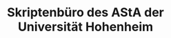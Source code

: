 ---
title: "Skriptenbüro des AStA der Universität Hohenheim"
url: /stuttgart/skriptenbuero-des-asta-der-universitaet-hohenheim/
shop: Bücher
---